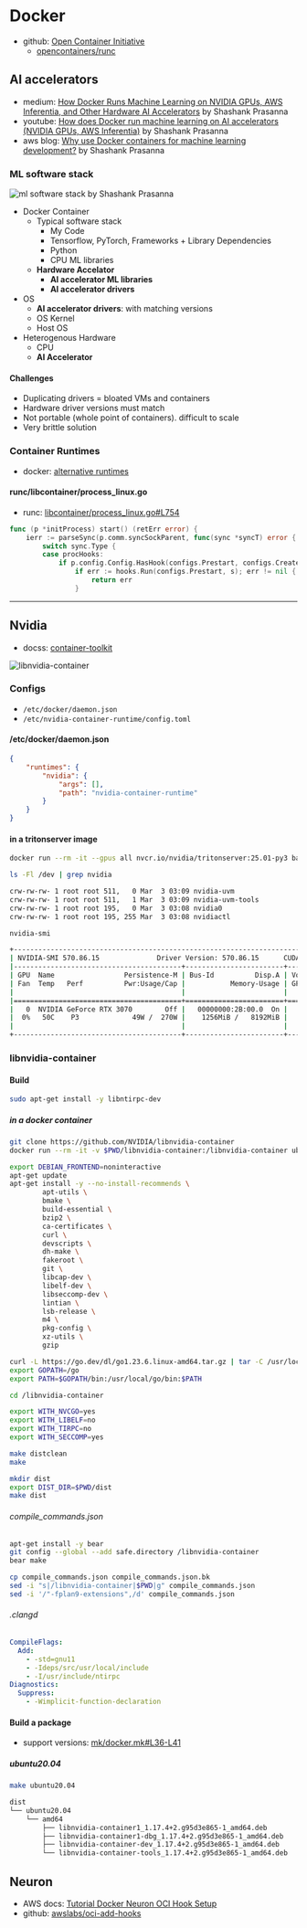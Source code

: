 # Docker

- github: [Open Container Initiative](https://github.com/opencontainers)
  - [opencontainers/runc](https://github.com/opencontainers/runc)

## AI accelerators

- medium: [How Docker Runs Machine Learning on NVIDIA GPUs, AWS Inferentia, and Other Hardware AI Accelerators](https://medium.com/towards-data-science/how-docker-runs-machine-learning-on-nvidia-gpus-aws-inferentia-and-other-hardware-ai-accelerators-e076c6eb7802) by Shashank Prasanna
- youtube: [How does Docker run machine learning on AI accelerators (NVIDIA GPUs, AWS Inferentia)](https://www.youtube.com/watch?v=TEIPEPY44g8) by 
Shashank Prasanna
- aws blog: [Why use Docker containers for machine learning development?](https://aws.amazon.com/ko/blogs/opensource/why-use-docker-containers-for-machine-learning-development/) by Shashank Prasanna

### ML software stack

![ml software stack by Shashank Prasanna](https://miro.medium.com/v2/resize:fit:1400/format:webp/0*fC_UswDIFJ0BDWwI)

- Docker Container
  - Typical software stack
    - My Code
    - Tensorflow, PyTorch, Frameworks + Library Dependencies
    - Python
    - CPU ML libraries
  - **Hardware Accelator**
    - **AI accelerator ML libraries**
    - **AI accelerator drivers**
- OS
  - **AI accelerator drivers**: with matching versions
  - OS Kernel
  - Host OS
- Heterogenous Hardware
  - CPU
  - **AI Accelerator**

#### Challenges

- Duplicating drivers = bloated VMs and containers
- Hardware driver versions must match
- Not portable (whole point of containers). difficult to scale
- Very brittle solution

### Container Runtimes

- docker: [alternative runtimes](https://docs.docker.com/engine/daemon/alternative-runtimes/)

#### runc/libcontainer/process_linux.go

- runc: [libcontainer/process_linux.go#L754](https://github.com/opencontainers/runc/blob/701516b57a55a6462eeea42bc5ce7e3f103d20da/libcontainer/process_linux.go#L754)

```go
func (p *initProcess) start() (retErr error) {
	ierr := parseSync(p.comm.syncSockParent, func(sync *syncT) error {
		switch sync.Type {
		case procHooks:
			if p.config.Config.HasHook(configs.Prestart, configs.CreateRuntime) {
				if err := hooks.Run(configs.Prestart, s); err != nil {
					return err
				}
```

---

## Nvidia

- docss: [container-toolkit](https://docs.nvidia.com/datacenter/cloud-native/container-toolkit/latest/arch-overview.html)

![libnvidia-container](https://docs.nvidia.com/datacenter/cloud-native/container-toolkit/latest/_images/runtime-architecture.png)

### Configs

- `/etc/docker/daemon.json`
- `/etc/nvidia-container-runtime/config.toml`

#### /etc/docker/daemon.json

```json
{
    "runtimes": {
        "nvidia": {
            "args": [],
            "path": "nvidia-container-runtime"
        }
    }
}
```

#### in a tritonserver image

```bash
docker run --rm -it --gpus all nvcr.io/nvidia/tritonserver:25.01-py3 bash
```

```bash
ls -Fl /dev | grep nvidia

crw-rw-rw- 1 root root 511,   0 Mar  3 03:09 nvidia-uvm
crw-rw-rw- 1 root root 511,   1 Mar  3 03:09 nvidia-uvm-tools
crw-rw-rw- 1 root root 195,   0 Mar  3 03:08 nvidia0
crw-rw-rw- 1 root root 195, 255 Mar  3 03:08 nvidiactl
```

```bash
nvidia-smi

+-----------------------------------------------------------------------------------------+
| NVIDIA-SMI 570.86.15              Driver Version: 570.86.15      CUDA Version: 12.8     |
|-----------------------------------------+------------------------+----------------------+
| GPU  Name                 Persistence-M | Bus-Id          Disp.A | Volatile Uncorr. ECC |
| Fan  Temp   Perf          Pwr:Usage/Cap |           Memory-Usage | GPU-Util  Compute M. |
|                                         |                        |               MIG M. |
|=========================================+========================+======================|
|   0  NVIDIA GeForce RTX 3070        Off |   00000000:2B:00.0  On |                  N/A |
|  0%   50C    P3             49W /  270W |    1256MiB /   8192MiB |     21%      Default |
|                                         |                        |                  N/A |
+-----------------------------------------+------------------------+----------------------+
```

### libnvidia-container

#### Build

```bash
sudo apt-get install -y libntirpc-dev
```

##### in a docker container

```bash
git clone https://github.com/NVIDIA/libnvidia-container
docker run --rm -it -v $PWD/libnvidia-container:/libnvidia-container ubuntu:20.04 bash
```

```bash
export DEBIAN_FRONTEND=noninteractive
apt-get update
apt-get install -y --no-install-recommends \
        apt-utils \
        bmake \
        build-essential \
        bzip2 \
        ca-certificates \
        curl \
        devscripts \
        dh-make \
        fakeroot \
        git \
        libcap-dev \
        libelf-dev \
        libseccomp-dev \
        lintian \
        lsb-release \
        m4 \
        pkg-config \
        xz-utils \
        gzip
```

```bash
curl -L https://go.dev/dl/go1.23.6.linux-amd64.tar.gz | tar -C /usr/local -x
export GOPATH=/go
export PATH=$GOPATH/bin:/usr/local/go/bin:$PATH
```

```bash
cd /libnvidia-container
```

```bash
export WITH_NVCGO=yes
export WITH_LIBELF=no
export WITH_TIRPC=no
export WITH_SECCOMP=yes
```

```bash
make distclean
make
```

```bash
mkdir dist
export DIST_DIR=$PWD/dist
make dist
```

###### compile_commands.json

```bash
apt-get install -y bear
git config --global --add safe.directory /libnvidia-container
bear make
```

```bash
cp compile_commands.json compile_commands.json.bk
sed -i "s|/libnvidia-container|$PWD|g" compile_commands.json
sed -i '/"-fplan9-extensions",/d' compile_commands.json
```

###### .clangd

```yaml
CompileFlags:
  Add:
    - -std=gnu11
    - -Ideps/src/usr/local/include
    - -I/usr/include/ntirpc
Diagnostics:
  Suppress:
    - -Wimplicit-function-declaration
```

#### Build a package

- support versions: [mk/docker.mk#L36-L41](https://github.com/NVIDIA/libnvidia-container/blob/95d3e86522976061e856724867ebcaf75c4e9b60/mk/docker.mk#L36-L41)

##### ubuntu20.04

```bash
make ubuntu20.04
```

```bash
dist
└── ubuntu20.04
    └── amd64
        ├── libnvidia-container1_1.17.4+2.g95d3e865-1_amd64.deb
        ├── libnvidia-container1-dbg_1.17.4+2.g95d3e865-1_amd64.deb
        ├── libnvidia-container-dev_1.17.4+2.g95d3e865-1_amd64.deb
        └── libnvidia-container-tools_1.17.4+2.g95d3e865-1_amd64.deb
```

## Neuron

- AWS docs: [Tutorial Docker Neuron OCI Hook Setup](https://awsdocs-neuron.readthedocs-hosted.com/en/latest/containers/tutorials/tutorial-oci-hook.html)
- github: [awslabs/oci-add-hooks](https://github.com/awslabs/oci-add-hooks)
